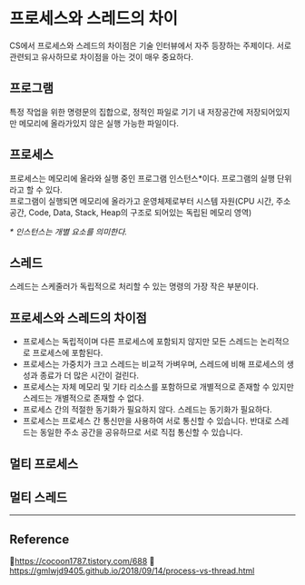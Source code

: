 # 프로세스와 스레드의 차이

CS에서 프로세스와 스레드의 차이점은 기술 인터뷰에서 자주 등장하는 주제이다. 서로 관련되고 유사하므로 차이점을 아는 것이 매우 중요하다.

## 프로그램

특정 작업을 위한 명령문의 집합으로, 정적인 파일로 기기 내 저장공간에 저장되어있지만 메모리에 올라가있지 않은 실행 가능한 파일이다.

## 프로세스

프로세스는 메모리에 올라와 실행 중인 프로그램 인스턴스\*이다. 프로그램의 실행 단위라고 할 수 있다.  
프로그램이 실행되면 메모리에 올라가고 운영체제로부터 시스템 자원(CPU 시간, 주소 공간, Code, Data, Stack, Heap의 구조로 되어있는 독립된 메모리 영역)

_\* 인스턴스는 개별 요소를 의미한다._

## 스레드

스레드는 스케줄러가 독립적으로 처리할 수 있는 명령의 가장 작은 부분이다.

## 프로세스와 스레드의 차이점

- 프로세스는 독립적이며 다른 프로세스에 포함되지 않지만 모든 스레드는 논리적으로 프로세스에 포함된다.
- 프로세스는 가중치가 크고 스레드는 비교적 가벼우며, 스레드에 비해 프로세스의 생성과 종료가 더 많은 시간이 걸린다.
- 프로세스는 자체 메모리 및 기타 리소스를 포함하므로 개별적으로 존재할 수 있지만 스레드는 개별적으로 존재할 수 없다.
- 프로세스 간의 적절한 동기화가 필요하지 않다. 스레드는 동기화가 필요하다.
- 프로세스는 프로세스 간 통신만을 사용하여 서로 통신할 수 있습니다. 반대로 스레드는 동일한 주소 공간을 공유하므로 서로 직접 통신할 수 있습니다.

## 멀티 프로세스

## 멀티 스레드

---

## Reference

📄https://cocoon1787.tistory.com/688
📄https://gmlwjd9405.github.io/2018/09/14/process-vs-thread.html
